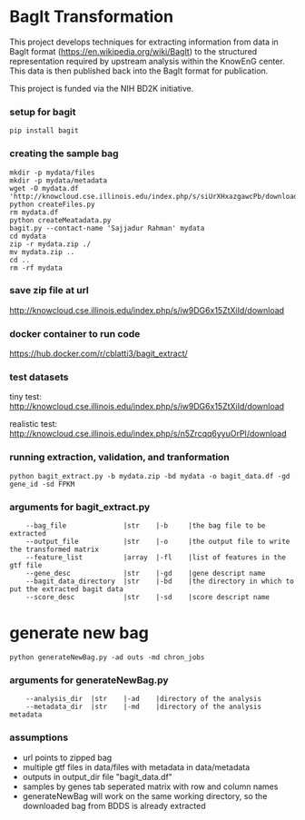 # BagIt Transformation

This project develops techniques for extracting information from data in BagIt format (https://en.wikipedia.org/wiki/BagIt) to the structured representation required by upstream analysis within the KnowEnG center. This data is then published back into the BagIt format for publication.

This project is funded via the NIH BD2K initiative.

### setup for bagit
```
pip install bagit
```

### creating the sample bag
```
mkdir -p mydata/files
mkdir -p mydata/metadata
wget -O mydata.df 'http://knowcloud.cse.illinois.edu/index.php/s/siUrXHxazgawcPb/download'
python createFiles.py
rm mydata.df
python createMeatadata.py
bagit.py --contact-name 'Sajjadur Rahman' mydata
cd mydata
zip -r mydata.zip ./
mv mydata.zip ..
cd ..
rm -rf mydata
```

### save zip file at url
http://knowcloud.cse.illinois.edu/index.php/s/iw9DG6x15ZtXiId/download

### docker container to run code
https://hub.docker.com/r/cblatti3/bagit_extract/

### test datasets
tiny test: http://knowcloud.cse.illinois.edu/index.php/s/iw9DG6x15ZtXiId/download

realistic test: http://knowcloud.cse.illinois.edu/index.php/s/n5Zrcqq6yyuOrPI/download

### running extraction, validation, and tranformation
```
python bagit_extract.py -b mydata.zip -bd mydata -o bagit_data.df -gd gene_id -sd FPKM
```

### arguments for bagit_extract.py
```
    --bag_file              |str    |-b     |the bag file to be extracted
    --output_file           |str    |-o     |the output file to write the transformed matrix
    --feature_list          |array  |-fl    |list of features in the gtf file
    --gene_desc             |str    |-gd    |gene descript name
    --bagit_data_directory  |str    |-bd    |the directory in which to put the extracted bagit data
    --score_desc            |str    |-sd    |score descript name
```

# generate new bag
```
python generateNewBag.py -ad outs -md chron_jobs
```

### arguments for generateNewBag.py
```
    --analysis_dir  |str    |-ad    |directory of the analysis
    --metadata_dir  |str    |-md    |directory of the analysis metadata
```

### assumptions
- url points to zipped bag
- multiple gtf files in data/files with metadata in data/metadata
- outputs in output_dir file "bagit_data.df"
- samples by genes tab seperated matrix with row and column names
- generateNewBag will work on the same working directory, so the downloaded bag from BDDS is already extracted
